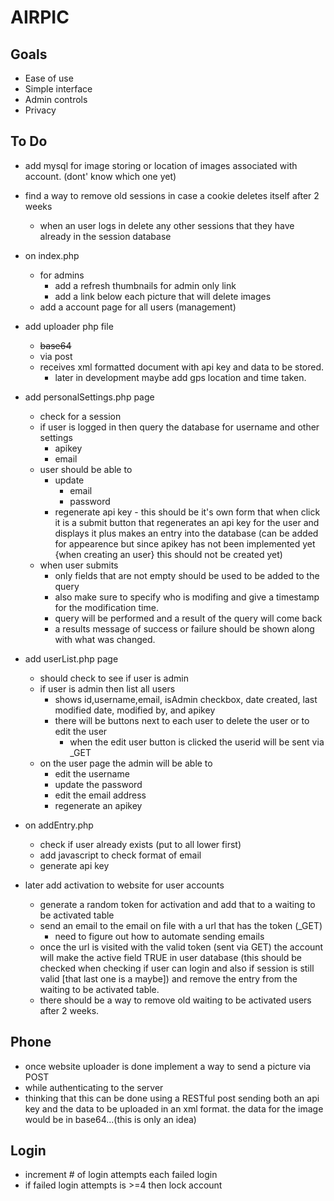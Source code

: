AIRPIC
==============================

Goals
------------
* Ease of use
* Simple interface
* Admin controls
* Privacy 

To Do
------
* add mysql for image storing or location of images associated with account.  (dont' know which one yet)
* find a way to remove old sessions in case a cookie deletes itself after 2 weeks
    * when an user logs in delete any other sessions that they have already in the session database


* on index.php
    * for admins
        * add a refresh thumbnails for admin only link
        * add a link below each picture that will delete images
    * add a account page for all users (management)

* add uploader php file
    * <strike>base64</strike>
    * via post
    * receives xml formatted document with api key and data to be stored.
        * later in development maybe add gps location and time taken.

* add personalSettings.php page
    * check for a session
    * if user is logged in then query the database for username and other settings
        * apikey
        * email
    * user should be able to 
        * update
            * email
            * password
        * regenerate api key - this should be it's own form that when click it is a submit button that regenerates an api key for the user and displays it plus makes an entry into the database  (can be added for appearence but since apikey has not been implemented yet {when creating an user} this should not be created yet)
    * when user submits
        * only fields that are not empty should be used to be added to the query
        * also make sure to specify who is modifing and give a timestamp for the modification time.
        * query will be performed and a result of the query will come back
        * a results message of success or failure should be shown along with what was changed.

* add userList.php page
  * should check to see if user is admin
  * if user is admin then list all users
      * shows id,username,email, isAdmin checkbox, date created, last modified date, modified by, and apikey
      * there will be buttons next to each user to delete the user or to edit the user
          * when the edit user button is clicked the userid will be sent via _GET
  * on the user page the admin will be able to 
      * edit the username
      * update the password
      * edit the email address
      * regenerate an apikey

* on addEntry.php
  * check if user already exists (put to all lower first)
  * add javascript to check format of email
  * generate api key

* later add activation to website for user accounts
    * generate a random token for activation and add that to a waiting to be activated table
    * send an email to the email on file with a url that has the token (_GET)
        * need to figure out how to automate sending emails
    * once the url is visited with the valid token (sent via GET) the account will make the active field TRUE in user database (this should be checked when checking if user can login and also if session is still valid [that last one is a maybe]) and remove the entry from the waiting to be activated table.
    * there should be a way to remove old waiting to be activated users after 2 weeks.

Phone
-----
* once website uploader is done implement a way to send a picture via POST
* while authenticating to the server
* thinking that this can be done using a RESTful post sending both an api key and the data to be uploaded in an xml format. the data for the image would be in base64...(this is only an idea)

Login
-----
* increment # of login attempts each failed login
* if failed login attempts is >=4 then lock account 
